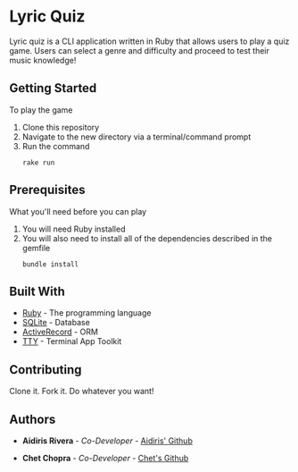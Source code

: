 # Lyric Quiz

Lyric quiz is a CLI application written in Ruby that allows users to play a quiz game. 
Users can select a genre and difficulty and proceed to test their music
knowledge!

## Getting Started

To play the game
1. Clone this repository
2. Navigate to the new directory via a terminal/command prompt
3. Run the command 
    ```
    rake run
    ```

## Prerequisites

What you'll need before you can play
1. You will need Ruby installed 
2. You will also need to install all of the dependencies described in the gemfile
    ```
    bundle install
    ```

## Built With

* [Ruby](https://www.ruby-lang.org/en/) - The programming language
* [SQLite](https://www.sqlite.org) - Database
* [ActiveRecord](https://guides.rubyonrails.org/active_record_basics.html) - ORM
* [TTY](https://piotrmurach.github.io/tty/) - Terminal App Toolkit

## Contributing

Clone it. Fork it. Do whatever you want!

## Authors

* **Aidiris Rivera** - *Co-Developer* - [Aidiris' Github](https://github.com/AidiRi)

* **Chet Chopra** - *Co-Developer* - [Chet's Github](https://github.com/chetchopra)


